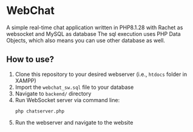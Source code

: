 # WebChat
A simple real-time chat application written in PHP8.1.28 with Rachet as websocket and MySQL as database
The sql execution uses PHP Data Objects, which also means you can use other database as well.

## How to use?
1. Clone this repository to your desired webserver (i.e., `htdocs` folder in XAMPP)
2. Import the `webchat_sw.sql` file to your database
3. Navigate to `backend/` directory
4. Run WebSocket server via command line:
   ```
   php chatserver.php
   ```
5. Run the webserver and navigate to the website
